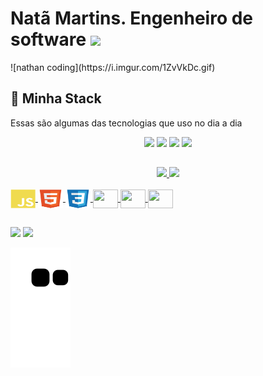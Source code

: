 <h1>Natã Martins. Engenheiro de software <img src="https://media.giphy.com/media/hvRJCLFzcasrR4ia7z/giphy.gif" width="30px"></h1>
![nathan coding](https://i.imgur.com/1ZvVkDc.gif)

## 🔮 Minha Stack
 Essas são algumas das tecnologias que uso no dia a dia

<div align="center">
 <img src="https://media3.giphy.com/media/ln7z2eWriiQAllfVcn/200w.webp" width="100">      
 <img src="https://i.giphy.com/media/eNAsjO55tPbgaor7ma/200w.webp" width="100">      
 <img src="https://i.giphy.com/media/KzJkzjggfGN5Py6nkT/200.webp" width="100">      
 <img src="https://i.giphy.com/media/IdyAQJVN2kVPNUrojM/200.webp" width="100">      
</div>

##

<div align="center" display= " Flex">
  <a href="https://github.com/natamartins">
  <img align=" center" height="180em" src="https://github-readme-stats.vercel.app/api?username=natamartins&show_icons=true&theme=dracula&include_all_commits=true&count_private=true"/>
  <img  height="150em"  src="https://github-readme-stats.vercel.app/api/top-langs/?username=natamartins&layout=compact&langs_count=7&theme=dracula"/>
</div>
<div style="display: inline_block"><br>
  <img align="center" alt="Rafa-Js" height="30" width="40" src="https://raw.githubusercontent.com/devicons/devicon/master/icons/javascript/javascript-plain.svg">
  <img align="center" alt="Rafa-HTML" height="30" width="40" src="https://raw.githubusercontent.com/devicons/devicon/master/icons/html5/html5-original.svg">
  <img align="center" alt="Rafa-CSS" height="30" width="40" src="https://raw.githubusercontent.com/devicons/devicon/master/icons/css3/css3-original.svg">
  <img align="center"height="30" width="40" src="https://cdn.jsdelivr.net/gh/devicons/devicon/icons/git/git-original.svg" />
  <img align="center"height="30" width="40" src="https://cdn.jsdelivr.net/gh/devicons/devicon/icons/nodejs/nodejs-original.svg" />
  <img align="center"height="30" width="40"src="https://cdn.jsdelivr.net/gh/devicons/devicon/icons/react/react-original.svg" />
</div>
  
  ##
  ##
 
<div> 

  <a href="https://www.instagram.com/nathanmartins188/" target="_blank"><img src="https://img.shields.io/badge/-Instagram-%23E4405F?style=for-the-badge&logo=instagram&logoColor=white" target="_blank"></a>
  <a href="https://www.linkedin.com/in/nat%C3%A3-martins-0a1581229/" target="_blank"><img src="https://img.shields.io/badge/-LinkedIn-%230077B5?style=for-the-badge&logo=linkedin&logoColor=white" target="_blank"></a> 
  
  
  ![Snake animation](https://github.com/natamartins/natamartins/blob/output/github-contribution-grid-snake.svg)
  
</div>
